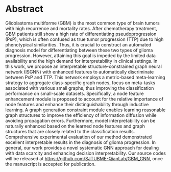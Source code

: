 # Abstract
Glioblastoma multiforme (GBM) is the most common type of brain tumors with high recurrence and mortality rates. After chemotherapy treatment, GBM patients still show a high rate of differentiating pseudoprogression (PsP), which is often confused as true tumor progression (TTP) due to high phenotypical similarities. Thus, it is crucial to construct an automated diagnosis model for differentiating between these two types of glioma progression. However, attaining this goal is impeded by the limited data availability and the high demand for interpretability in clinical settings. In this work, we propose an interpretable structure-constrained graph neural network (ISGNN) with enhanced features to automatically discriminate between PsP and TTP. This network employs a metric-based meta-learning strategy to aggregate class-specific graph nodes, focus on meta-tasks associated with various small graphs, thus improving the classification performance on small-scale datasets. Specifically, a node feature enhancement module is proposed to account for the relative importance of node features and enhance their distinguishability through inductive learning. A graph generation constraint module enables learning reasonable graph structures to improve the efficiency of information diffusion while avoiding propagation errors. Furthermore, model interpretability can be naturally enhanced based on the learned node features and graph structures that are closely related to the classification results. Comprehensive experimental evaluation of our method demonstrated excellent interpretable results in the diagnosis of glioma progression. In general, our work provides a novel systematic GNN approach for dealing with data scarcity and enhancing decision interpretability. Our source codes will be released at https://github.com/SJTUBME-QianLab/GBM_GNN, once the manuscript is accepted for publication.
